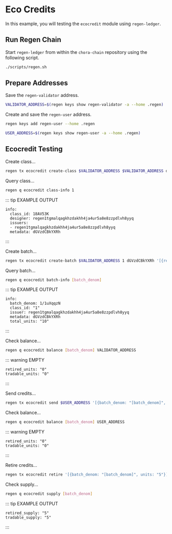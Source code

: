 # Eco Credits

In this example, you will testing the `ecocredit` module using `regen-ledger`.

## Run Regen Chain

Start `regen-ledger` from within the `chora-chain` repository using the following script.

```sh
./scripts/regen.sh
```

## Prepare Addresses

Save the `regen-validator` address.

```sh
VALIDATOR_ADDRESS=$(regen keys show regen-validator -a --home .regen)
```

Create and save the `regen-user` address.

```sh
regen keys add regen-user --home .regen

USER_ADDRESS=$(regen keys show regen-user -a --home .regen)
```

## Ecocredit Testing

Create class...

```sh
regen tx ecocredit create-class $VALIDATOR_ADDRESS $VALIDATOR_ADDRESS dGVzdCBkYXRh --from $VALIDATOR_ADDRESS --chain-id regen
```

Query class...

```sh
regen q ecocredit class-info 1
```

::: tip EXAMPLE OUTPUT
```
info:
  class_id: 18AV53K
  designer: regen1tgmalqagkhzdakhh4ja4ur5a8e8zzpdlvh8yyq
  issuers:
  - regen1tgmalqagkhzdakhh4ja4ur5a8e8zzpdlvh8yyq
  metadata: dGVzdCBkYXRh
```
:::

Create batch...

```sh
regen tx ecocredit create-batch $VALIDATOR_ADDRESS 1 dGVzdCBkYXRh '[{recipient: '$VALIDATOR_ADDRESS', tradable_units: "10", retired_units: "0"}]' --from $VALIDATOR_ADDRESS --chain-id regen
```

Query batch...

```sh
regen q ecocredit batch-info [batch_denom]
```

::: tip EXAMPLE OUTPUT
```
info:
  batch_denom: 1/1uXqqzN
  class_id: "1"
  issuer: regen1tgmalqagkhzdakhh4ja4ur5a8e8zzpdlvh8yyq
  metadata: dGVzdCBkYXRh
  total_units: "10"
```
:::

Check balance...

```sh
regen q ecocredit balance [batch_denom] VALIDATOR_ADDRESS
```

::: warning EMPTY
```
retired_units: "0"
tradable_units: "0"
```
:::

Send credits...

```sh
regen tx ecocredit send $USER_ADDRESS '[{batch_denom: "[batch_denom]", tradable_units: "5", retired_units: "0"}]' --from $VALIDATOR_ADDRESS --chain-id regen
```

Check balance...

```sh
regen q ecocredit balance [batch_denom] USER_ADDRESS
```

::: warning EMPTY
```
retired_units: "0"
tradable_units: "0"
```
:::

Retire credits...

```sh
regen tx ecocredit retire '[{batch_denom: "[batch_denom]", units: "5"}]' --from $VALIDATOR_ADDRESS --chain-id regen
```

Check supply...

```sh
regen q ecocredit supply [batch_denom]
```

::: tip EXAMPLE OUTPUT
```
retired_supply: "5"
tradable_supply: "5"
```
:::
